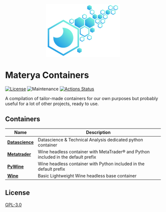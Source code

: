 <p align="center">
  <img src="doc/assets/materya_containers_logo.png" alt="Materya containers Logo" />
</p>

# Materya Containers

[![License][license-image]][license-url]
![Maintenance](https://img.shields.io/maintenance/yes/2023?style=flat-square)
[![Actions Status][action-image]][action-url]

A compilation of tailor-made containers for our own purposes but probably useful for a lot of other projects, ready to use.

## Containers

| Name | Description |
|-|-|
| **[Datascience](/specs/datascience)** | Datascience & Technical Analysis dedicated python container |
| **[Metatrader](/specs/metatrader)** | Wine headless container with MetaTrader® and Python included in the default prefix |
| **[PyWine](/specs/pywine)** | Wine headless container with Python included in the default prefix |
| **[Wine](/specs/wine)** | Basic Lightweight Wine headless base container |


## License

[GPL-3.0](LICENSE)

[license-image]: https://img.shields.io/github/license/materya/containers?style=flat-square
[license-url]: LICENSE
[action-image]: https://img.shields.io/github/workflow/status/materya/containers/Build%20&%20Push?label=Build%20%26%20Push&logo=github&style=flat-square
[action-url]: https://github.com/materya/containers/actions
